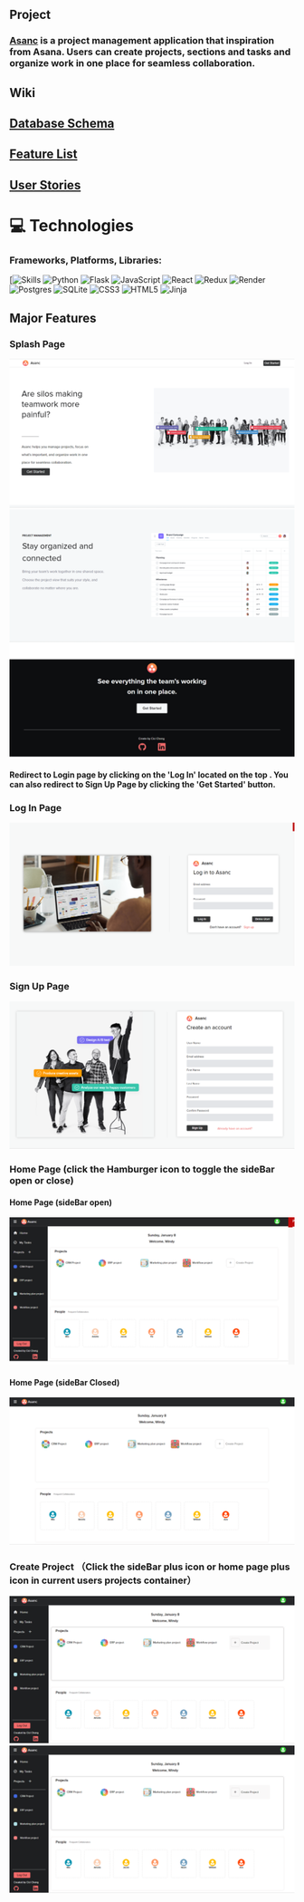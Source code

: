 ## Project 

### [Asanc](https://cc-asanc.onrender.com) is a project management application that inspiration from Asana. Users can create projects, sections and tasks and organize work in one place for seamless collaboration.

## Wiki 

## [Database Schema](https://github.com/cici1819/Asanc/blob/main/png/asanc-dataSchema.png)
## [Feature List](https://github.com/cici1819/Asanc/wiki/Features-list)
## [User Stories](https://github.com/cici1819/Asanc/wiki/User-Stories)

# 💻 Technologies
### Frameworks, Platforms, Libraries:
[![Skills](https://skillicons.dev/icons?i=py,flask,js,react,redux,postgres,sqlite,css,html,render)
![Python](https://img.shields.io/badge/python-3670A0?style=for-the-badge&logo=python&logoColor=ffdd54)
![Flask](https://img.shields.io/badge/flask-%23000.svg?style=for-the-badge&logo=flask&logoColor=white)
![JavaScript](https://img.shields.io/badge/javascript-%23323330.svg?style=for-the-badge&logo=javascript&logoColor=%23F7DF1E)
![React](https://img.shields.io/badge/react-%2320232a.svg?style=for-the-badge&logo=react&logoColor=%2361DAFB)
![Redux](https://img.shields.io/badge/redux-%23593d88.svg?style=for-the-badge&logo=redux&logoColor=white)
![Render](https://img.shields.io/badge/Render-12100E?style=for-the-badge&logo=Render)
![Postgres](https://img.shields.io/badge/postgres-%23316192.svg?style=for-the-badge&logo=postgresql&logoColor=white)
![SQLite](https://img.shields.io/badge/sqlite-%2307405e.svg?style=for-the-badge&logo=sqlite&logoColor=white)
![CSS3](https://img.shields.io/badge/css3-%231572B6.svg?style=for-the-badge&logo=css3&logoColor=white)
![HTML5](https://img.shields.io/badge/html5-%23E34F26.svg?style=for-the-badge&logo=html5&logoColor=white)
![Jinja](https://img.shields.io/badge/jinja-white.svg?style=for-the-badge&logo=jinja&logoColor=black)
## Major Features
### Splash Page
<img src="https://github.com/cici1819/Asanc/blob/dev/react-app/src/img/splashPage1.png" alt="splash page image">
<img src="https://github.com/cici1819/Asanc/blob/dev/react-app/src/img/splashPage2.png" alt="splash page image">
<img src="https://github.com/cici1819/Asanc/blob/dev/react-app/src/img/splahPage3.png" alt="splash page image">

#### Redirect to Login page by clicking on the 'Log In' located on the top . You can also redirect to Sign Up Page by clicking the 'Get Started' button.
### Log In Page
<img src="https://github.com/cici1819/Asanc/blob/dev/react-app/src/img/login-form.png" alt="login page">

### Sign Up Page
<img src="https://github.com/cici1819/Asanc/blob/dev/react-app/src/img/signUp-page.png" alt="signup page">

### Home Page (click the Hamburger icon to toggle the  sideBar open or close) 
#### Home Page (sideBar open)
<img src="https://github.com/cici1819/Asanc/blob/dev/react-app/src/img/homePage.png" alt="homePage page">

#### Home Page (sideBar Closed)
<img src="https://github.com/cici1819/Asanc/blob/dev/react-app/src/img/homePage2.png" alt="homePage page">

### Create Project （Click the sideBar plus icon or home page plus icon in current users projects container）

<img src="https://github.com/cici1819/Asanc/blob/dev/react-app/src/img/creatHomePage.png" alt="create project page">
<img src="https://github.com/cici1819/Asanc/blob/dev/react-app/src/img/creatHomePage.png" alt="create project page">
